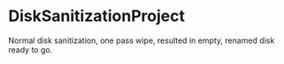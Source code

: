 # DiskSanitizationProject
Normal disk sanitization, one pass wipe, resulted in empty, renamed disk ready to go.
